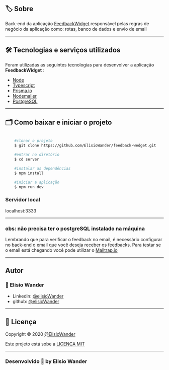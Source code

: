 ## 🏷️ Sobre 
Back-end da aplicação [FeedbackWidget](https://github.com/ElisioWander/feedback-wedget.git) responsável pelas regras de negócio da aplicação como: rotas, banco de dados e envio de email

---

## 🛠️ Tecnologias e serviços utilizados
Foram utilizadas as seguintes tecnologias para desenvolver a aplicação **FeedbackWidget** :

- [Node](https://nodejs.org/en/)
- [Typescript](https://www.typescriptlang.org/)
- [Prisma.io](https://www.prisma.io/)
- [Nodemailer](https://nodemailer.com/about/)
- [PostgreSQL](https://www.postgresql.org/)

---

## 🗂️ Como baixar e iniciar o projeto 

```bash

    #clonar o projeto
    $ git clone https://github.com/ElisioWander/feedback-wedget.git

    #entrar no diretório
    $ cd server

    #instalar as dependências
    $ npm install

    #iniciar a aplicação
    $ npm run dev
```
### Servidor local
localhost:3333

---

### obs: não precisa ter o postgreSQL instalado na máquina

Lembrando que para verificar o feedback no email, é necessário configurar no back-end o email que você deseja receber os feedbacks. Para testar se o email está chegando você pode utilizar o [Mailtrap.io](https://mailtrap.io/)

---

## Autor
### 👤 Elisio Wander

- Linkedin: [@elisioWander](https://www.linkedin.com/in/elisio-wander-b88b69136/)
- github: [@elisioWander](https://github.com/ElisioWander)

---
## 📝 Licença
Copyright © 2020 [@ElisioWander](https://github.com/ElisioWander/feedback-wedget/blob/main/LICENSE)

Este projeto está sobe a [LICENÇA MIT](https://opensource.org/licenses/MIT)

---

### Desenvolvido 💜 by Elisio Wander
